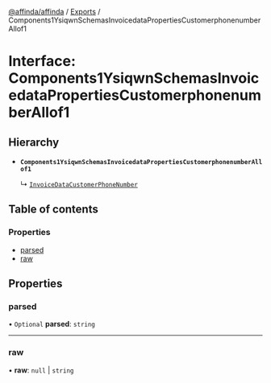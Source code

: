 [@affinda/affinda](../README.md) / [Exports](../modules.md) / Components1YsiqwnSchemasInvoicedataPropertiesCustomerphonenumberAllof1

# Interface: Components1YsiqwnSchemasInvoicedataPropertiesCustomerphonenumberAllof1

## Hierarchy

- **`Components1YsiqwnSchemasInvoicedataPropertiesCustomerphonenumberAllof1`**

  ↳ [`InvoiceDataCustomerPhoneNumber`](InvoiceDataCustomerPhoneNumber.md)

## Table of contents

### Properties

- [parsed](Components1YsiqwnSchemasInvoicedataPropertiesCustomerphonenumberAllof1.md#parsed)
- [raw](Components1YsiqwnSchemasInvoicedataPropertiesCustomerphonenumberAllof1.md#raw)

## Properties

### parsed

• `Optional` **parsed**: `string`

___

### raw

• **raw**: ``null`` \| `string`
